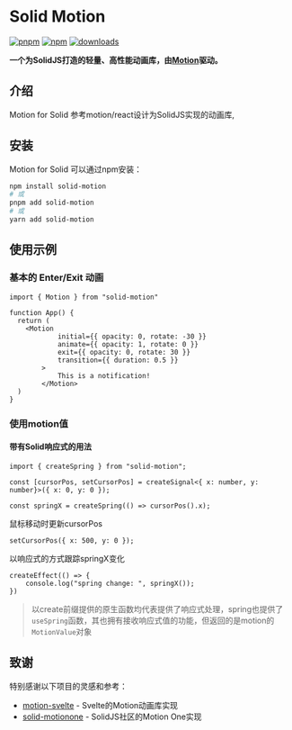 # Solid Motion

[![pnpm](https://img.shields.io/badge/maintained%20with-pnpm-cc00ff.svg?style=for-the-badge&logo=pnpm)](https://pnpm.io/)
[![npm](https://img.shields.io/npm/v/solid-motion?style=for-the-badge)](https://www.npmjs.com/package/solid-motion)
[![downloads](https://img.shields.io/npm/dw/solid-motion?color=blue&style=for-the-badge)](https://www.npmjs.com/package/solid-motion)

**一个为SolidJS打造的轻量、高性能动画库，由[Motion](https://motion.dev/)驱动。**

## 介绍

Motion for Solid 参考motion/react设计为SolidJS实现的动画库,

## 安装

Motion for Solid 可以通过npm安装：

```bash
npm install solid-motion
# 或
pnpm add solid-motion
# 或
yarn add solid-motion
```

## 使用示例

### 基本的 Enter/Exit 动画

```tsx
import { Motion } from "solid-motion"

function App() {
  return (
    <Motion
			initial={{ opacity: 0, rotate: -30 }}
			animate={{ opacity: 1, rotate: 0 }}
			exit={{ opacity: 0, rotate: 30 }}
			transition={{ duration: 0.5 }}
		>
			This is a notification!
		</Motion>
  )
}
```

### 使用motion值

#### 带有Solid响应式的用法
```tsx
import { createSpring } from "solid-motion";

const [cursorPos, setCursorPos] = createSignal<{ x: number, y: number}>({ x: 0, y: 0 });

const springX = createSpring(() => cursorPos().x);
```

鼠标移动时更新cursorPos

```tsx
setCursorPos({ x: 500, y: 0 });
```

以响应式的方式跟踪springX变化
```tsx
createEffect(() => {
	console.log("spring change: ", springX());
})
```

> 以create前缀提供的原生函数均代表提供了响应式处理，spring也提供了`useSpring`函数，其也拥有接收响应式值的功能，但返回的是motion的`MotionValue`对象


## 致谢

特别感谢以下项目的灵感和参考：

- [motion-svelte](https://github.com/epavanello/motion-svelte) - Svelte的Motion动画库实现
- [solid-motionone](https://github.com/solidjs-community/solid-motionone) - SolidJS社区的Motion One实现
